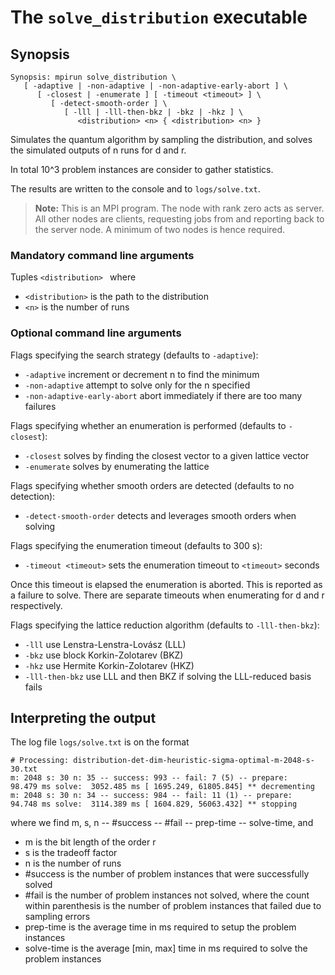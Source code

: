 # The <code>solve_distribution</code> executable

## Synopsis
```console
Synopsis: mpirun solve_distribution \
   [ -adaptive | -non-adaptive | -non-adaptive-early-abort ] \
      [ -closest | -enumerate ] [ -timeout <timeout> ] \
         [ -detect-smooth-order ] \
            [ -lll | -lll-then-bkz | -bkz | -hkz ] \
               <distribution> <n> { <distribution> <n> }
```

Simulates the quantum algorithm by sampling the distribution, and solves the simulated outputs of n runs for d and r.

In total 10^3 problem instances are consider to gather statistics.

The results are written to the console and to <code>logs/solve.txt</code>.

> <b>Note:</b> This is an MPI program. The node with rank zero acts as server. All other nodes are clients, requesting jobs from and reporting back to the server node. A minimum of two nodes is hence required.

### Mandatory command line arguments
Tuples <code>\<distribution\> <n></code> where
- <code>\<distribution\></code> is the path to the distribution
- <code>\<n\></code> is the number of runs

### Optional command line arguments
Flags specifying the search strategy (defaults to <code>-adaptive</code>):
- <code>-adaptive</code> increment or decrement n to find the minimum
- <code>-non-adaptive</code> attempt to solve only for the n specified
- <code>-non-adaptive-early-abort</code> abort immediately if there are too many failures

Flags specifying whether an enumeration is performed (defaults to <code>-closest</code>):
- <code>-closest</code> solves by finding the closest vector to a given lattice vector
- <code>-enumerate</code> solves by enumerating the lattice

Flags specifying whether smooth orders are detected (defaults to no detection):
- <code>-detect-smooth-order</code> detects and leverages smooth orders when solving

Flags specifying the enumeration timeout (defaults to 300 s):
- <code>-timeout \<timeout\></code> sets the enumeration timeout to <code>\<timeout\></code> seconds

Once this timeout is elapsed the enumeration is aborted. This is reported as a failure to solve.
There are separate timeouts when enumerating for d and r respectively.

Flags specifying the lattice reduction algorithm (defaults to <code>-lll-then-bkz</code>):
- <code>-lll</code> use Lenstra-Lenstra-Lovász (LLL)
- <code>-bkz</code> use block Korkin-Zolotarev (BKZ)
- <code>-hkz</code> use Hermite Korkin-Zolotarev (HKZ)
- <code>-lll-then-bkz</code> use LLL and then BKZ if solving the LLL-reduced basis fails

## Interpreting the output
The log file <code>logs/solve.txt</code> is on the format
```
# Processing: distribution-det-dim-heuristic-sigma-optimal-m-2048-s-30.txt
m: 2048 s: 30 n: 35 -- success: 993 -- fail: 7 (5) -- prepare:    98.479 ms solve:  3052.485 ms [ 1695.249, 61805.845] ** decrementing
m: 2048 s: 30 n: 34 -- success: 984 -- fail: 11 (1) -- prepare:    94.748 ms solve:  3114.389 ms [ 1604.829, 56063.432] ** stopping
```
where we find m, s, n -- #success -- #fail -- prep-time -- solve-time, and
- m is the bit length of the order r
- s is the tradeoff factor
- n is the number of runs
- #success is the number of problem instances that were successfully solved
- #fail is the number of problem instances not solved, where the count within parenthesis is the number of problem instances that failed due to sampling errors
- prep-time is the average time in ms required to setup the problem instances
- solve-time is the average [min, max] time in ms required to solve the problem instances
